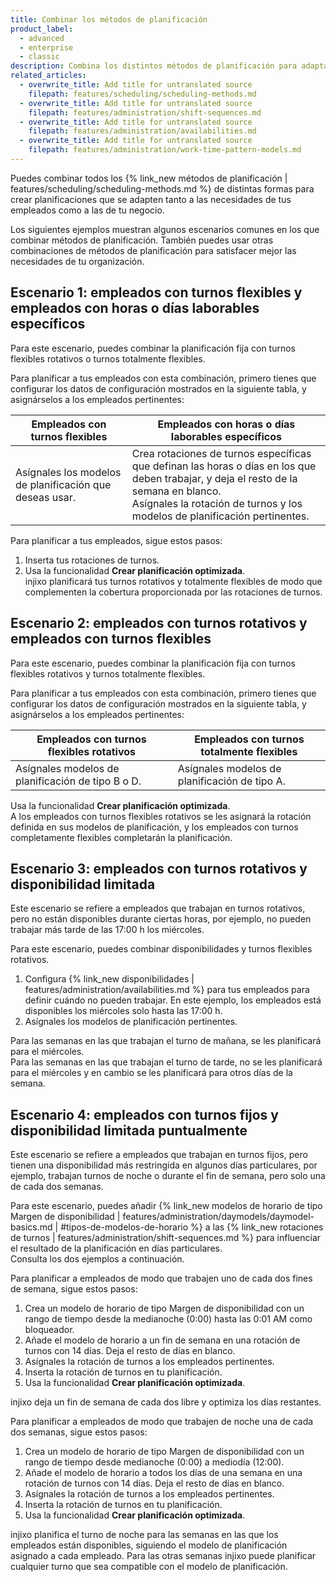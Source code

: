 ```yaml
---
title: Combinar los métodos de planificación
product_label:
  - advanced
  - enterprise
  - classic
description: Combina los distintos métodos de planificación para adaptarte a las necesidades de tu negocio
related_articles:
  - overwrite_title: Add title for untranslated source
    filepath: features/scheduling/scheduling-methods.md
  - overwrite_title: Add title for untranslated source
    filepath: features/administration/shift-sequences.md
  - overwrite_title: Add title for untranslated source
    filepath: features/administration/availabilities.md
  - overwrite_title: Add title for untranslated source
    filepath: features/administration/work-time-pattern-models.md
---
```


Puedes combinar todos los {% link_new métodos de planificación | features/scheduling/scheduling-methods.md %} de distintas formas para crear planificaciones que se adapten tanto a las necesidades de tus empleados como a las de tu negocio.

Los siguientes ejemplos muestran algunos escenarios comunes en los que combinar métodos de planificación. También puedes usar otras combinaciones de métodos de planificación para satisfacer mejor las necesidades de tu organización.

## Escenario 1: empleados con turnos flexibles y empleados con horas o días laborables específicos  

Para este escenario, puedes combinar la planificación fija con turnos flexibles rotativos o turnos totalmente flexibles.

Para planificar a tus empleados con esta combinación, primero tienes que configurar los datos de configuración mostrados en la siguiente tabla, y asignárselos a los empleados pertinentes:


| Empleados con turnos flexibles            | Empleados con horas o días laborables específicos                                                                                                                |
| -------- | ------------------------------------------------------------------------------------------------------------------------------------------------------------------- |
| Asígnales los modelos de planificación que deseas usar. | Crea rotaciones de turnos específicas que definan las horas o días en los que deben trabajar, y deja el resto de la semana en blanco.<br>Asígnales la rotación de turnos y los modelos de planificación pertinentes.                                    |

Para planificar a tus empleados, sigue estos pasos:

1. Inserta tus rotaciones de turnos.
2. Usa la funcionalidad **Crear planificación optimizada**.<br>injixo planificará tus turnos rotativos y totalmente flexibles de modo que complementen la cobertura proporcionada por las rotaciones de turnos.


## Escenario 2: empleados con turnos rotativos y empleados con turnos flexibles

Para este escenario, puedes combinar la planificación fija con turnos flexibles rotativos y turnos totalmente flexibles.

Para planificar a tus empleados con esta combinación, primero tienes que configurar los datos de configuración mostrados en la siguiente tabla, y asignárselos a los empleados pertinentes:

| Empleados con turnos flexibles rotativos           | Empleados con turnos totalmente flexibles                                                                                                                |
| -------- | ------------------------------------------------------------------------------------------------------------------------------------------------------------------- |
| Asígnales modelos de planificación de tipo B o D. | Asígnales modelos de planificación de tipo A.                                   |


Usa la funcionalidad **Crear planificación optimizada**.<br>A los empleados con turnos flexibles rotativos se les asignará la rotación definida en sus modelos de planificación, y los empleados con turnos completamente flexibles completarán la planificación.

## Escenario 3: empleados con turnos rotativos y disponibilidad limitada

Este escenario se refiere a empleados que trabajan en turnos rotativos, pero no están disponibles durante ciertas horas, por ejemplo, no pueden trabajar más tarde de las 17:00&nbsp;h los miércoles.

Para este escenario, puedes combinar disponibilidades y turnos flexibles rotativos. 

1. Configura {% link_new disponibilidades | features/administration/availabilities.md %} para tus empleados para definir cuándo no pueden trabajar. En este ejemplo, los empleados está disponibles los miércoles solo hasta las 17:00&nbsp;h.
2. Asígnales los modelos de planificación pertinentes.

Para las semanas en las que trabajan el turno de mañana, se les planificará para el miércoles.<br>Para las semanas en las que trabajan el turno de tarde, no se les planificará para el miércoles y en cambio se les planificará para otros días de la semana.

## Escenario 4: empleados con turnos fijos y disponibilidad limitada puntualmente 

Este escenario se refiere a empleados que trabajan en turnos fijos, pero tienen una disponibilidad más restringida en algunos días particulares, por ejemplo, trabajan turnos de noche o durante el fin de semana, pero solo una de cada dos semanas.

Para este escenario, puedes añadir {% link_new modelos de horario de tipo Margen de disponibilidad | features/administration/daymodels/daymodel-basics.md | #tipos-de-modelos-de-horario %} a las {% link_new rotaciones de turnos | features/administration/shift-sequences.md %} para influenciar el resultado de la planificación en días particulares.<br>Consulta los dos ejemplos a continuación.

Para planificar a empleados de modo que trabajen uno de cada dos fines de semana, sigue estos pasos:

1. Crea un modelo de horario de tipo Margen de disponibilidad con un rango de tiempo desde la medianoche (0:00) hasta las 0:01 AM como bloqueador.
2. Añade el modelo de horario a un fin de semana en una rotación de turnos con 14 días. Deja el resto de días en blanco.
3. Asígnales la rotación de turnos a los empleados pertinentes.
4. Inserta la rotación de turnos en tu planificación.
5. Usa la funcionalidad **Crear planificación optimizada**.

injixo deja un fin de semana de cada dos libre y optimiza los días restantes.

Para planificar a empleados de modo que trabajen de noche una de cada dos semanas, sigue estos pasos:

1. Crea un modelo de horario de tipo Margen de disponibilidad con un rango de tiempo desde medianoche (0:00) a mediodía (12:00).
2. Añade el modelo de horario a todos los días de una semana en una rotación de turnos con 14 días. Deja el resto de días en blanco.
3. Asígnales la rotación de turnos a los empleados pertinentes.
4. Inserta la rotación de turnos en tu planificación.
5. Usa la funcionalidad **Crear planificación optimizada**.

injixo planifica el turno de noche para las semanas en las que los empleados están disponibles, siguiendo el modelo de planificación asignado a cada empleado. Para las otras semanas injixo puede planificar cualquier turno que sea compatible con el modelo de planificación.
